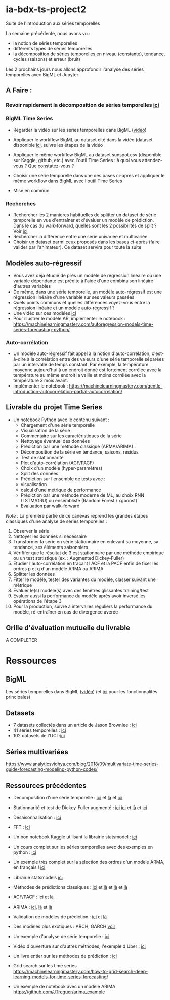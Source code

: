 # ia-bdx-ts-project2
Suite de l'introduction aux séries temporelles

La semaine précédente, nous avons vu :
- la notion de séries temporelles
- différents types de séries temporelles
- la décomposition de séries temporelles en niveau (constante), tendance, cycles (saisons) et erreur (bruit) 

Les 2 prochains jours nous allons approfondir l'analyse des séries temporelles avec BigML et Jupyter.

## A Faire :

### Revoir rapidement la décomposition de séries temporelles [ici](https://www.youtube.com/watch?v=0ar9extHObg)

### BigML Time Series
 * Regarder la vidéo sur les séries temporelles dans BigML ([vidéo](https://www.youtube.com/watch?v=wsyiOHUBE8c&list=PL1bKyu9GtNYHAk0PUojkLYZzASoYVcsTQ&index=10))
 * Appliquer le workflow BigML au dataset cité dans la vidéo (dataset disponible [ici](https://github.com/plotly/datasets/blob/master/monthly-milk-production-pounds.csv), suivre les étapes de la vidéo
 * Appliquer le même workflow BigML au dataset sunspot.csv (disponible sur Kaggle, github, etc.) avec l'outil Time Series : à quoi vous attendez-vous ? Que constatez-vous ?
 * Choisir une série temporelle dans une des bases ci-après et appliquer le même workflow dans BigML avec l'outil Time Series 
 
 * Mise en commun
 
### Recherches

 * Rechercher les 2 manières habituelles de splitter un dataset de série temporelle en vue d'entraîner et d'évaluer un modèle de prédiction. Dans le cas du walk-forward, quelles sont les 2 possibilités de split ?
 Voir [ici](https://machinelearningmastery.com/backtest-machine-learning-models-time-series-forecasting/)
 * Rechercher la différence entre une série univariée et multivariée
 * Choisir un dataset parmi ceux proposés dans les bases ci-après (faire valider par l'animateur). Ce dataset servira pour toute la suite 

## Modèles auto-régressif

 * Vous avez déjà étudié de près un modèle de régression linéaire où une variable dépendante est prédite à l'aide d'une combinaison linéaire d'autres variables 
 * De même, dans une série temporelle, un modèle auto-régressif est une régression linéaire d'une variable sur ses valeurs passées
 * Quels points communs et quelles différences voyez-vous entre la régression linéaire et un modèle auto-régressif ?
 * Une vidéo sur ces modèles [ici](https://www.youtube.com/watch?v=Mc6sBAUdDP4)
 * Pour illustrer le modèle AR, implémenter le notebook :
https://machinelearningmastery.com/autoregression-models-time-series-forecasting-python/

### Auto-corrélation

 * Un modèle auto-régressif fait appel à la notion d'auto-corrélation, c'est-à-dire à la corrélation entre des valeurs d'une série temporelle séparées par un intervalle de temps constant. Par exemple, la température moyenne aujourd'hui à un endroit donné est fortement corrélée avec la température au même endroit la veille et moins corrélée avec la température 3 mois avant.
 * Implémenter le notebook :
https://machinelearningmastery.com/gentle-introduction-autocorrelation-partial-autocorrelation/

## Livrable du projet Time Series
 * Un notebook Python avec le contenu suivant :
    * Chargement d'une série temporelle
    * Visualisation de la série
    * Commentaire sur les caractéristiques de la série
    * Nettoyage éventuel des données
    * Prédiction par une méthode classique (ARMA/ARIMA) :
     * Décomposition de la série en tendance, saisons, résidus
     * Test de stationnarité
     * Plot d'auto-corrélation (ACF/PACF)
     * Choix d'un modèle (hyper-paramètres)
     * Split des données
     * Prédiction sur l'ensemble de tests avec :
      * visualisation
      * calcul d'une métrique de performance
    * Prédiction par une méthode moderne de ML, au choix RNN (LSTM/GRU) ou ensembliste (Random Forest / xgboost)
     * Evaluation par walk-forward

*Note :* La première partie de ce canevas reprend les grandes étapes classiques d'une analyse de séries temporelles :
1. Observer la série
2. Nettoyer les données si nécessaire
3. Transformer la série en série stationnaire en enlevant sa moyenne, sa tendance, ses éléments saisonniers
4. Vérififer que le résultat de 3 est stationnaire par une méthode empirique ou un test statistique (ex. : Augmented Dickey-Fuller)
5. Etudier l'auto-corrélation en traçant l'ACF et la PACF enfin de fixer les ordres p et q d'un modèle ARMA ou ARIMA
6. Splitter les données
7. Fitter le modèle, tester des variantes du modèle, classer suivant une métrique
8. Evaluer le(s) modèle(s) avec des fenêtres glissantes training/test
9. Evaluer aussi la performance du modèle après avoir inversé les opérations de l'étape 3
10. Pour la production, suivre à intervalles réguliers la performance du modèle, ré-entraîner en cas de divergence avérée

## Grille d'évaluation mutuelle du livrable

A COMPLETER


# Ressources

## BigML
Les séries temporelles dans BigML ([vidéo](https://www.youtube.com/watch?v=wsyiOHUBE8c&list=PL1bKyu9GtNYHAk0PUojkLYZzASoYVcsTQ&index=10))
(et [ici](https://bigml.com/whatsnew/timeseries) pour les fonctionnalités principales)

## Datasets
 * 7 datasets collectés dans un article de Jason Brownlee : [ici](https://machinelearningmastery.com/time-series-datasets-for-machine-learning/)
 * 41 séries temporelles : [ici](https://data.world/datasets/time-series)
 * 102 datasets de l'UCI :[ici](https://archive.ics.uci.edu/ml/datasets.php?format=&task=&att=&area=&numAtt=&numIns=&type=ts&sort=taskUp&view=table)
 
## Séries multivariées
https://www.analyticsvidhya.com/blog/2018/09/multivariate-time-series-guide-forecasting-modeling-python-codes/
 
 ## Ressources précédentes
  
* Décomposition d'une série temporelle :
[ici](https://machinelearningmastery.com/decompose-time-series-data-trend-seasonality/)
et [là](https://anomaly.io/seasonal-trend-decomposition-in-r/index.html) et [ici](https://machinelearningmastery.com/time-series-trends-in-python/)

* Stationnarité et test de Dickey-Fuller augmenté :
[ici](https://fr.wikipedia.org/wiki/Stationnarit%C3%A9_d%27une_s%C3%A9rie_temporelle)
[ici](https://towardsdatascience.com/stationarity-in-time-series-analysis-90c94f27322)
et [là](https://machinelearningmastery.com/time-series-data-stationary-python/)
et [ici](https://nwfsc-timeseries.github.io/atsa-labs/sec-boxjenkins-aug-dickey-fuller.html)

* Désaisonnalisation : [ici](https://machinelearningmastery.com/time-series-seasonality-with-python/)

* FFT : [ici](https://www.ritchievink.com/blog/2017/04/23/understanding-the-fourier-transform-by-example/)

* Un bon notebook Kaggle utilisant la librairie statsmodel : [ici](https://www.kaggle.com/harryren/boston-arima-forecast-and-analysis)

* Un cours complet sur les séries temporelles avec des exemples en python : [ici](https://www.tutorialspoint.com/time_series/index.htm)

* Un exemple très complet sur la sélection des ordres d'un modèle ARMA, en français ! [ici](https://www.ceremade.dauphine.fr/~roche/Enseignement/Series_temps_exMaster/TP2_SeriesTemp.html)

* Librairie statsmodels [ici](https://www.statsmodels.org/stable/index.html)

* Méthodes de prédictions classiques : [ici](https://machinelearningmastery.com/simple-time-series-forecasting-models/) et [là](https://machinelearningmastery.com/time-series-forecasting-methods-in-python-cheat-sheet/) et [là](https://www.kaggle.com/thebrownviking20/everything-you-can-do-with-a-time-series) et [là](https://towardsdatascience.com/time-series-in-python-exponential-smoothing-and-arima-processes-2c67f2a52788)

* ACF/PACF : [ici](https://machinelearningmastery.com/gentle-introduction-autocorrelation-partial-autocorrelation/) et [là](https://towardsdatascience.com/significance-of-acf-and-pacf-plots-in-time-series-analysis-2fa11a5d10a8)

* ARIMA : [ici](https://machinelearningmastery.com/arima-for-time-series-forecasting-with-python/), [là](http://people.duke.edu/%7Ernau/Notes_on_nonseasonal_ARIMA_models--Robert_Nau.pdf) et [là](https://people.duke.edu/~rnau/411arim2.htm)

* Validation de modèles de prédiction : [ici](https://machinelearningmastery.com/backtest-machine-learning-models-time-series-forecasting/) et [là](https://blog.insightdatascience.com/whats-wrong-with-my-time-series-model-validation-without-a-hold-out-set-94151d38cf5b)

* Des modèles plus exotiques : ARCH, GARCH [voir](https://en.wikipedia.org/wiki/Autoregressive_conditional_heteroskedasticity)

* Un exemple d'analyse de série temporelle : [ici](https://towardsdatascience.com/almost-everything-you-need-to-know-about-time-series-860241bdc578)

* Vidéo d'ouverture sur d'autres méthodes, l'exemple d'Uber : [ici](https://youtu.be/VYpAodcdFfA)

* Un livre entier sur les méthodes de prédiction : [ici](https://otexts.com/fpp2/)

* Grid search sur les time series https://machinelearningmastery.com/how-to-grid-search-deep-learning-models-for-time-series-forecasting/

* Un exemple de notebook avec un modèle ARIMA https://github.com/JTreguer/arima_example
